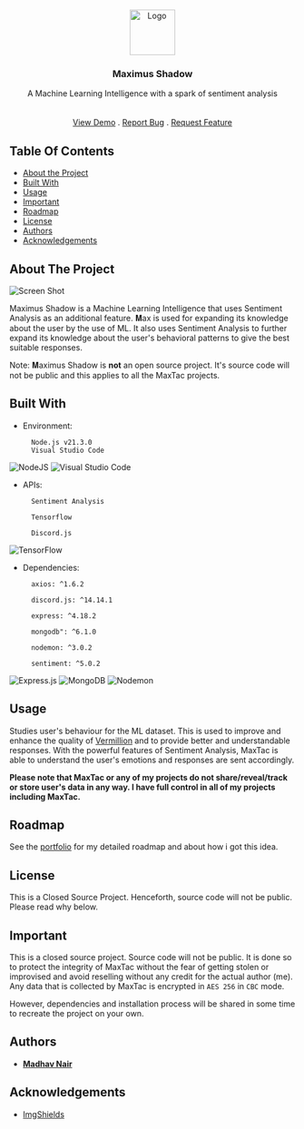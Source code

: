 <br/>
<p align="center">
  <a href="https://github.com/theoneandonlyshadow/Maximus-Shadow">
    <img src="images/logo.png" alt="Logo" width="80" height="80">
  </a>

  <h3 align="center">Maximus Shadow</h3>

  <p align="center">
    A Machine Learning Intelligence with a spark of sentiment analysis
    <br/>
    <br/>
    <br/>
    <a href="https://github.com/theoneandonlyshadow/Alexandrite-Magnus">View Demo</a>
    .
    <a href="https://github.com/theoneandonlyshadow/Alexandrite-Magnus/issues">Report Bug</a>
    .
    <a href="https://github.com/theoneandonlyshadow/Alexandrite-Magnus/issues">Request Feature</a>
  </p>
</p>



## Table Of Contents

* [About the Project](#about-the-project)
* [Built With](#built-with)
* [Usage](#usage)
* [Important](#important)
* [Roadmap](#roadmap)
* [License](#license)
* [Authors](#authors)
* [Acknowledgements](#acknowledgements)

## About The Project

![Screen Shot](images/screenshot.png)

Maximus Shadow is a Machine Learning Intelligence that uses Sentiment Analysis as an additional feature. 𝐌ax is used for expanding its knowledge about the user by the use of ML. It also uses Sentiment Analysis to further expand its knowledge about the user's behavioral patterns to give the best suitable responses.

Note: 𝐌aximus Shadow is **not** an open source project. It's source code will not be public and this applies to all the MaxTac projects.

## Built With

- Environment:

        Node.js v21.3.0
        Visual Studio Code
![NodeJS](https://img.shields.io/badge/node.js-6DA55F?style=for-the-badge&logo=node.js&logoColor=white)
![Visual Studio Code](https://img.shields.io/badge/Visual%20Studio%20Code-0078d7.svg?style=for-the-badge&logo=visual-studio-code&logoColor=white)

- APIs:
  
        Sentiment Analysis

        Tensorflow

        Discord.js

![TensorFlow](https://img.shields.io/badge/TensorFlow-%23FF6F00.svg?style=for-the-badge&logo=TensorFlow&logoColor=white)

- Dependencies:

        axios: ^1.6.2

        discord.js: ^14.14.1

        express: ^4.18.2

        mongodb": ^6.1.0

        nodemon: ^3.0.2

        sentiment: ^5.0.2
![Express.js](https://img.shields.io/badge/express.js-%23404d59.svg?style=for-the-badge&logo=express&logoColor=%2361DAFB)
![MongoDB](https://img.shields.io/badge/MongoDB-%234ea94b.svg?style=for-the-badge&logo=mongodb&logoColor=white)
![Nodemon](https://img.shields.io/badge/NODEMON-%23323330.svg?style=for-the-badge&logo=nodemon&logoColor=%BBDEAD)

## Usage
Studies user's behaviour for the ML dataset. This is used to improve and enhance the quality of [Vermillion](https://github.com/theoneandonlyshadow/Scarlett-Vermillion/) and to provide better and understandable responses.
With the powerful features of Sentiment Analysis, MaxTac is able to understand the user's emotions and responses are sent accordingly.

**Please note that MaxTac or any of my projects do not share/reveal/track or store user's data in any way. I have full control in all of my projects including MaxTac.**

## Roadmap

See the [portfolio](https://theoneandonlyshadow.github.io/madhav.github.io/) for my detailed roadmap and about how i got this idea.

## License

This is a Closed Source Project. Henceforth, source code will not be public. Please read why below.

## Important

This is a closed source project. Source code will not be public. It is done so to protect the integrity of MaxTac without the fear of getting stolen or improvised and avoid reselling without any credit for the actual author (me). Any data that is collected by MaxTac is encrypted in `AES 256` in `CBC` mode.

However, dependencies and installation process will be shared in some time to recreate the project on your own.

## Authors

* **[Madhav Nair](https://github.com/theoneandonlyshadow/)**

## Acknowledgements

* [ImgShields](https://shields.io/)
